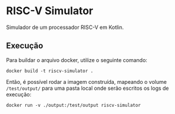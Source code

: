 # RISC-V Simulator

Simulador de um processador RISC-V em Kotlin.

## Execução

Para buildar o arquivo docker, utilize o seguinte comando:

```
docker build -t riscv-simulator .
```

Então, é possível rodar a imagem construída, mapeando o volume `/test/output/` para uma pasta local onde serão escritos
os logs de execução:

```
docker run -v ./output:/test/output riscv-simulator
```